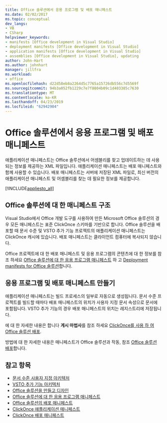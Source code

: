 ```yaml
---
title: Office 솔루션에서 응용 프로그램 및 배포 매니페스트
ms.date: 02/02/2017
ms.topic: conceptual
dev_langs:
- VB
- CSharp
helpviewer_keywords:
- manifests [Office development in Visual Studio]
- deployment manifests [Office development in Visual Studio]
- application manifests [Office development in Visual Studio]
- assemblies [Office development in Visual Studio], updating
author: John-Hart
ms.author: johnhart
manager: jillfra
ms.workload:
- office
ms.openlocfilehash: d22d58eb8a2264d5c7765a15726db556c7d5569f
ms.sourcegitcommit: 94b3a052fb1229c7e7f8804b09c1d403385c7630
ms.translationtype: MT
ms.contentlocale: ko-KR
ms.lasthandoff: 04/23/2019
ms.locfileid: "62942904"
---
```

# <a name="application-and-deployment-manifests-in-office-solutions"></a>Office 솔루션에서 응용 프로그램 및 배포 매니페스트
  애플리케이션 매니페스트는 Office 솔루션에서 어셈블리를 찾고 업데이트하는 데 사용되는 정보를 제공하는 XML 파일입니다. 애플리케이션 매니페스트는 배포 매니페스트와 함께 사용할 수 있습니다. 배포 매니페스트는 서버에 저장된 XML 파일로, 최신 버전의 애플리케이션 매니페스트 및 어셈블리를 찾는 데 필요한 정보를 제공합니다.

 [!INCLUDE[appliesto_all](../vsto/includes/appliesto-all-md.md)]

## <a name="manifest-structure-for-office-solutions"></a>Office 솔루션에 대 한 매니페스트 구조
 Visual Studio에서 Office 개발 도구를 사용하여 만든 Microsoft Office 솔루션의 경우 모든 매니페스트는 표준 ClickOnce 스키마를 기반으로 합니다. Office 솔루션을 배포할 때 문서 수준 및 VSTO 추가 기능 프로젝트의 애플리케이션 매니페스트는 ClickOnce 캐시에 있습니다. 배포 매니페스트는 클라이언트 컴퓨터에 복사되지 않습니다.

 Office 프로젝트에 대 한 배포 매니페스트 및 응용 프로그램의 콘텐츠에 대 한 정보를 참조 하세요 [Office 솔루션에 대 한 응용 프로그램 매니페스트](../vsto/application-manifests-for-office-solutions.md) 하 고 [Deployment manifests for Office 솔루션](../vsto/deployment-manifests-for-office-solutions.md)합니다.

## <a name="create-application-and-deployment-manifests"></a>응용 프로그램 및 배포 매니페스트 만들기
 애플리케이션 매니페스트는 빌드 프로세스의 일부로 자동으로 생성됩니다. 문서 수준 프로젝트를 빌드할 때마다 배포 매니페스트의 위치가 사용자 지정 문서 속성으로 문서에 포함됩니다. VSTO 추가 기능의 경우 배포 매니페스트의 위치는 레지스트리에 저장됩니다.

 에 대 한 자세한 내용은 합니다 **게시 마법사**를 참조 하세요 [ClickOnce를 사용 하 여 Office 솔루션 배포](../vsto/deploying-an-office-solution-by-using-clickonce.md).

 방법에 대 한 자세한 내용은 매니페스트가 Office 솔루션과 작동, 참조 [Office 솔루션 배포](../vsto/deploying-an-office-solution.md)합니다.

## <a name="see-also"></a>참고 항목

- [문서 수준 사용자 지정 아키텍처](../vsto/architecture-of-document-level-customizations.md)
- [VSTO 추가 기능 아키텍처](../vsto/architecture-of-vsto-add-ins.md)
- [Office 솔루션을 만들고 디자인](../vsto/designing-and-creating-office-solutions.md)
- [Office 솔루션에 대 한 응용 프로그램 매니페스트](../vsto/application-manifests-for-office-solutions.md)
- [Office 솔루션의 배포 매니페스트](../vsto/deployment-manifests-for-office-solutions.md)
- [ClickOnce 애플리케이션 매니페스트](../deployment/clickonce-application-manifest.md)
- [ClickOnce 배포 매니페스트](../deployment/clickonce-deployment-manifest.md)